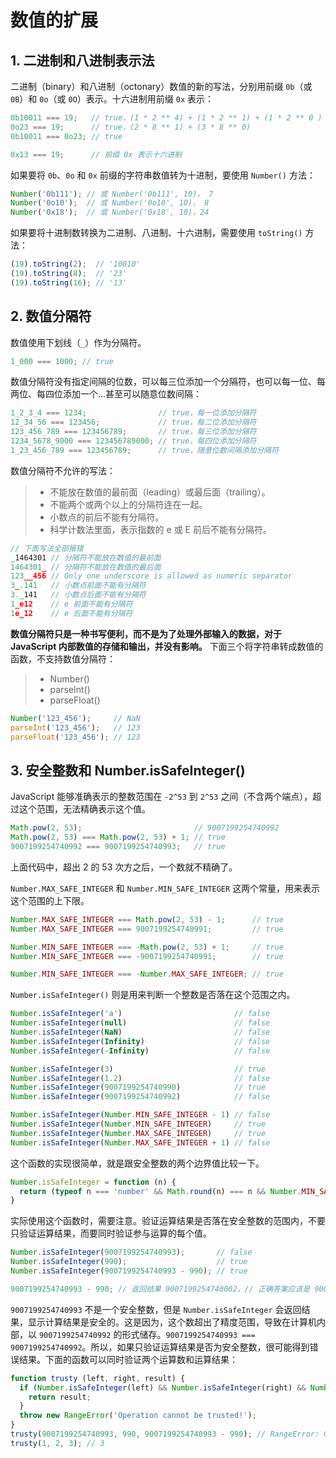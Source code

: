 # 数值的扩展

## 1. 二进制和八进制表示法

二进制（binary）和八进制（octonary）数值的新的写法，分别用前缀 `0b`（或 `0B`）和 `0o`（或 `0O`）表示。十六进制用前缀 `0x` 表示：

```javascript
0b10011 === 19;   // true，(1 * 2 ** 4) + (1 * 2 ** 1) + (1 * 2 ** 0 )
0o23 === 19;      // true，(2 * 8 ** 1) + (3 * 8 ** 0)
0b10011 === 0o23; // true

0x13 === 19;      // 前缀 0x 表示十六进制
```

如果要将 `0b`、`0o` 和 `0x` 前缀的字符串数值转为十进制，要使用 `Number()` 方法：

```javascript
Number('0b111'); // 或 Number('0b111', 10)， 7
Number('0o10');  // 或 Number('0o10', 10)， 8
Number('0x18');  // 或 Number('0x18', 10)，24
```

如果要将十进制数转换为二进制、八进制、十六进制，需要使用 `toString()` 方法：

```javascript
(19).toString(2);  // '10010'
(19).toString(8);  // '23'
(19).toString(16); // '13'
```

## 2. 数值分隔符

数值使用下划线（`_`）作为分隔符。

```javascript
1_000 === 1000; // true
```

数值分隔符没有指定间隔的位数，可以每三位添加一个分隔符，也可以每一位、每两位、每四位添加一个...甚至可以随意位数间隔：

```javascript
1_2_3_4 === 1234;                // true，每一位添加分隔符
12_34_56 === 123456;             // true，每二位添加分隔符
123_456_789 === 123456789;       // true，每三位添加分隔符
1234_5678_9000 === 123456789000; // true，每四位添加分隔符
1_23_456_789 === 123456789;      // true，随意位数间隔添加分隔符
```

数值分隔符不允许的写法：

> - 不能放在数值的最前面（leading）或最后面（trailing）。
> - 不能两个或两个以上的分隔符连在一起。
> - 小数点的前后不能有分隔符。
> - 科学计数法里面，表示指数的 e 或 E 前后不能有分隔符。

```javascript
// 下面写法全部报错
_1464301 // 分隔符不能放在数值的最前面
1464301_ // 分隔符不能放在数值的最后面
123__456 // Only one underscore is allowed as numeric separator
3_.141   // 小数点前面不能有分隔符
3._141   // 小数点后面不能有分隔符
1_e12    // e 前面不能有分隔符
1e_12    // e 后面不能有分隔符
```

**数值分隔符只是一种书写便利，而不是为了处理外部输入的数据，对于 JavaScript 内部数值的存储和输出，并没有影响。** 下面三个将字符串转成数值的函数，不支持数值分隔符：

> - Number()
> - parseInt()
> - parseFloat()

```javascript
Number('123_456');     // NaN
parseInt('123_456');   // 123
parseFloat('123_456'); // 123
```

## 3. 安全整数和 Number.isSafeInteger()

JavaScript 能够准确表示的整数范围在 `-2^53` 到 `2^53` 之间（不含两个端点），超过这个范围，无法精确表示这个值。

```javascript
Math.pow(2, 53);                         // 9007199254740992
Math.pow(2, 53) === Math.pow(2, 53) + 1; // true
9007199254740992 === 9007199254740993;   // true
```

上面代码中，超出 2 的 53 次方之后，一个数就不精确了。

`Number.MAX_SAFE_INTEGER` 和 `Number.MIN_SAFE_INTEGER` 这两个常量，用来表示这个范围的上下限。

```javascript
Number.MAX_SAFE_INTEGER === Math.pow(2, 53) - 1;      // true
Number.MAX_SAFE_INTEGER === 9007199254740991;         // true

Number.MIN_SAFE_INTEGER === -Math.pow(2, 53) + 1;     // true
Number.MIN_SAFE_INTEGER === -9007199254740991;        // true

Number.MIN_SAFE_INTEGER === -Number.MAX_SAFE_INTEGER; // true
```

`Number.isSafeInteger()` 则是用来判断一个整数是否落在这个范围之内。

```javascript
Number.isSafeInteger('a')                         // false
Number.isSafeInteger(null)                        // false
Number.isSafeInteger(NaN)                         // false
Number.isSafeInteger(Infinity)                    // false
Number.isSafeInteger(-Infinity)                   // false

Number.isSafeInteger(3)                           // true
Number.isSafeInteger(1.2)                         // false
Number.isSafeInteger(9007199254740990)            // true
Number.isSafeInteger(9007199254740992)            // false

Number.isSafeInteger(Number.MIN_SAFE_INTEGER - 1) // false
Number.isSafeInteger(Number.MIN_SAFE_INTEGER)     // true
Number.isSafeInteger(Number.MAX_SAFE_INTEGER)     // true
Number.isSafeInteger(Number.MAX_SAFE_INTEGER + 1) // false
```

这个函数的实现很简单，就是跟安全整数的两个边界值比较一下。

```javascript
Number.isSafeInteger = function (n) {
  return (typeof n === 'number' && Math.round(n) === n && Number.MIN_SAFE_INTEGER <= n && n <= Number.MAX_SAFE_INTEGER);
}
```

实际使用这个函数时，需要注意。验证运算结果是否落在安全整数的范围内，不要只验证运算结果，而要同时验证参与运算的每个值。

```javascript
Number.isSafeInteger(9007199254740993);       // false
Number.isSafeInteger(990);                    // true
Number.isSafeInteger(9007199254740993 - 990); // true

9007199254740993 - 990; // 返回结果 9007199254740002，// 正确答案应该是 9007199254740003
```

`9007199254740993` 不是一个安全整数，但是 `Number.isSafeInteger` 会返回结果，显示计算结果是安全的。这是因为，这个数超出了精度范围，导致在计算机内部，以 `9007199254740992` 的形式储存。`9007199254740993 === 9007199254740992`。所以，如果只验证运算结果是否为安全整数，很可能得到错误结果。下面的函数可以同时验证两个运算数和运算结果：

```javascript
function trusty (left, right, result) {
  if (Number.isSafeInteger(left) && Number.isSafeInteger(right) && Number.isSafeInteger(result)) {
    return result;
  }
  throw new RangeError('Operation cannot be trusted!');
}
trusty(9007199254740993, 990, 9007199254740993 - 990); // RangeError: Operation cannot be trusted!
trusty(1, 2, 3); // 3
```
